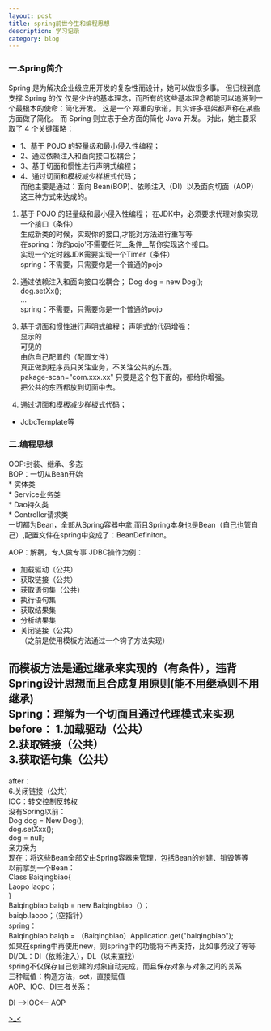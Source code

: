 ```yaml
---
layout: post
title: spring前世今生和编程思想
description: 学习记录
category: blog
---
```


### 一.Spring简介
Spring 是为解决企业级应用开发的复杂性而设计，她可以做很多事。
但归根到底支撑 Spring 的仅 仅是少许的基本理念，而所有的这些基本理念都能可以追溯到一个最根本的使命：简化开发。
这是一个 郑重的承诺，其实许多框架都声称在某些方面做了简化。
而 Spring 则立志于全方面的简化 Java 开发。 对此，她主要采取了 4 个关键策略：  
* 1、基于 POJO 的轻量级和最小侵入性编程；  
* 2、通过依赖注入和面向接口松耦合；  
* 3、基于切面和惯性进行声明式编程；  
* 4、通过切面和模板减少样板式代码；  
而他主要是通过：面向 Bean(BOP)、依赖注入（DI）以及面向切面（AOP）这三种方式来达成的。  
1. 基于 POJO 的轻量级和最小侵入性编程；
在JDK中，必须要求代理对象实现一个接口（条件）  
生成新类的时候，实现你的接口,才能对方法进行重写等  
在spring：你的pojo'不需要任何__条件__帮你实现这个接口。  
实现一个定时器JDK需要实现一个Timer（条件）  
spring：不需要，只需要你是一个普通的pojo  
2. 通过依赖注入和面向接口松耦合；
Dog dog = new Dog();  
dog.setXx();  
...  
spring：不需要，只需要你是一个普通的pojo  
3. 基于切面和惯性进行声明式编程；
声明式的代码增强：  
  显示的  
  可见的  
  由你自己配置的（配置文件）  
  真正做到程序员只关注业务，不关注公共的东西。  
pakage-scan="com.xxx.xx"  只要是这个包下面的，都给你增强。  
把公共的东西都放到切面中去。  

4. 通过切面和模板减少样板式代码；
  * JdbcTemplate等

### 二.编程思想
OOP:封装、继承、多态  
BOP：一切从Bean开始  
	* 实体类  
	* Service业务类  
	* Dao持久类  
	* Controller请求类  
  一切都为Bean，全部从Spring容器中拿,而且Spring本身也是Bean（自己也管自己）,配置文件在spring中变成了：BeanDefiniton。  

AOP：解耦，专人做专事
JDBC操作为例：
* 加载驱动（公共）  
* 获取链接（公共）  
* 获取语句集（公共）  
* 执行语句集  
* 获取结果集  
* 分析结果集  
* 关闭链接（公共）  
（之前是使用模板方法通过一个钩子方法实现）  

而模板方法是通过继承来实现的（有条件），违背Spring设计思想而且合成复用原则(能不用继承则不用继承)  
Spring：理解为一个切面且通过代理模式来实现  
before：
1.加载驱动（公共）  
2.获取链接（公共）  
3.获取语句集（公共）  
-----------------------  
after：  
6.关闭链接（公共）  
IOC：转交控制反转权  
没有Spring以前：  
Dog dog = New Dog();  
dog.setXxx();  
dog = null;  
亲力亲为  
现在：将这些Bean全部交由Spring容器来管理，包括Bean的创建、销毁等等  
以前拿到一个Bean：  
Class Baiqingbiao{  
  Laopo laopo；  
}  
Baiqingbiao baiqb = new Baiqingbiao（）；  
baiqb.laopo；（空指针）  
spring：  
Baiqingbiao baiqb = （Baiqingbiao）Application.get("baiqingbiao");  
如果在spring中再使用new，则spring中的功能将不再支持，比如事务没了等等  
DI/DL：DI（依赖注入），DL（以来查找）  
spring不仅保存自己创建的对象自动完成，而且保存对象与对象之间的关系  
三种赋值：构造方法，set，直接赋值  
AOP、IOC、DI三者关系：  

DI -->IOC<-- AOP  

[>_<](https://music.apple.com/cn/album/%E6%B5%AA%E6%BC%AB%E6%89%8B%E6%9C%BA/536009641?i=536009648)  
 




